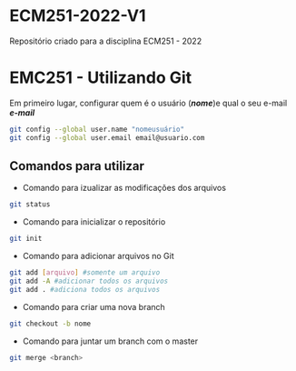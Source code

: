 # ECM251-2022-V1
Repositório criado para a disciplina ECM251 - 2022

# EMC251 - Utilizando Git

Em primeiro lugar, configurar quem é o usuário (***nome***)e qual o seu e-mail ***e-mail***

```bash
git config --global user.name "nomeusuário"
git config --global user.email email@usuario.com
```

## Comandos para utilizar
- Comando para izualizar as modificações dos arquivos 

```bash
git status
```

- Comando para inicializar o repositório

```bash 
git init
``` 

- Comando para adicionar arquivos no Git

```bash
git add [arquivo] #somente um arquivo
git add -A #adicionar todos os arquivos
git add . #adiciona todos os arquivos
```

- Comando para criar uma nova branch

```bash
git checkout -b nome
```

- Comando para juntar um branch com o master

```bash
git merge <branch>
```

